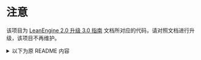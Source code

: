 # 注意

该项目为 [LeanEngine 2.0 升级 3.0 指南](https://leancloud.cn/docs/leanengine_upgrade_3.html) 文档所对应的代码，请对照文档进行升级，该项目不再维护。

<details>
<summary>以下为原 README 内容</summary>
LeanEngine 2.0 升级 3.0 的示例项目
</details>

